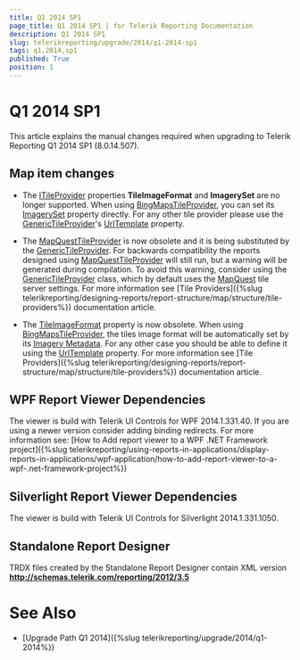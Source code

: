 ```yaml
---
title: Q1 2014 SP1
page_title: Q1 2014 SP1 | for Telerik Reporting Documentation
description: Q1 2014 SP1
slug: telerikreporting/upgrade/2014/q1-2014-sp1
tags: q1,2014,sp1
published: True
position: 1
---
```


# Q1 2014 SP1



This article explains the manual changes required when upgrading to Telerik Reporting Q1 2014 SP1 (8.0.14.507).

## Map item changes

* The [ITileProvider](/reporting/api/Telerik.Reporting.ITileProvider) properties               __TileImageFormat__  and __ImagerySet__  are no longer supported. When using               [BingMapsTileProvider](/reporting/api/Telerik.Reporting.BingMapsTileProvider), you can set its               [ImagerySet](/reporting/api/Telerik.Reporting.BingMapsTileProvider#Telerik_Reporting_BingMapsTileProvider_ImagerySet) property directly.               For any other tile provider please use the               [GenericTileProvider](/reporting/api/Telerik.Reporting.GenericTileProvider)'s               [UrlTemplate](/reporting/api/Telerik.Reporting.GenericTileProvider#Telerik_Reporting_GenericTileProvider_UrlTemplate) property.             

* The [MapQuestTileProvider](/reporting/api/Telerik.Reporting.MapQuestTileProvider) is now obsolete and it is being substituted by the [GenericTileProvider](/reporting/api/Telerik.Reporting.GenericTileProvider).               For backwards compatibility the reports designed using [MapQuestTileProvider](/reporting/api/Telerik.Reporting.MapQuestTileProvider) will still               run, but a warning will be generated during compilation. To avoid this warning, consider using the               [GenericTileProvider](/reporting/api/Telerik.Reporting.GenericTileProvider) class,               which by default uses the               [MapQuest](http://www.mapquest.com/)               tile server settings. For more information see [Tile Providers]({%slug telerikreporting/designing-reports/report-structure/map/structure/tile-providers%}) documentation article.             

* The [TileImageFormat](/reporting/api/Telerik.Reporting.TileProvider#Telerik_Reporting_TileProvider_TileImageFormat) property               is now obsolete. When using               [BingMapsTileProvider](/reporting/api/Telerik.Reporting.BingMapsTileProvider), the tiles image format will be automatically set by its               [Imagery Metadata](http://msdn.microsoft.com/en-us/library/ff701712.aspx).               For any other case you should be able to define it using the               [UrlTemplate](/reporting/api/Telerik.Reporting.GenericTileProvider#Telerik_Reporting_GenericTileProvider_UrlTemplate) property.               For more information see [Tile Providers]({%slug telerikreporting/designing-reports/report-structure/map/structure/tile-providers%}) documentation article.             

## WPF Report Viewer Dependencies

The viewer is build with Telerik UI Controls for WPF 2014.1.331.40. If you are using a newer version consider adding binding redirects. For more information see:           [How to Add report viewer to a WPF .NET Framework project]({%slug telerikreporting/using-reports-in-applications/display-reports-in-applications/wpf-application/how-to-add-report-viewer-to-a-wpf-.net-framework-project%})

## Silverlight Report Viewer Dependencies

The viewer is build with Telerik UI Controls for Silverlight 2014.1.331.1050.         

## Standalone Report Designer

TRDX files created by the Standalone Report Designer contain XML version __http://schemas.telerik.com/reporting/2012/3.5__ 

# See Also


 * [Upgrade Path Q1 2014]({%slug telerikreporting/upgrade/2014/q1-2014%})
